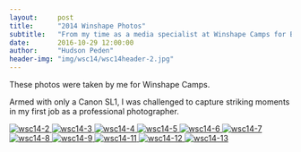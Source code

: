 ```yaml
---
layout:     post
title:      "2014 Winshape Photos"
subtitle:   "From my time as a media specialist at Winshape Camps for Boys"
date:       2016-10-29 12:00:00
author:     "Hudson Peden"
header-img: "img/wsc14/wsc14header-2.jpg"
---
```

<p>
These photos were taken by me for Winshape Camps.
</p>

<p>Armed with only a Canon SL1, I was challenged to capture striking moments in my first job as a professional photographer.</p>

<a href="#">
    <img src="{{ site.baseurl }}/img/wsc14/wsc14-2.jpg" alt="wsc14-2">
</a>

<a href="#">
    <img src="{{ site.baseurl }}/img/wsc14/wsc14-3.jpg" alt="wsc14-3">
</a>

<a href="#">
    <img src="{{ site.baseurl }}/img/wsc14/wsc14-4.jpg" alt="wsc14-4">
</a>

<a href="#">
    <img src="{{ site.baseurl }}/img/wsc14/wsc14-5.jpg" alt="wsc14-5">
</a>

<a href="#">
    <img src="{{ site.baseurl }}/img/wsc14/wsc14-6.jpg" alt="wsc14-6">
</a>

<a href="#">
    <img src="{{ site.baseurl }}/img/wsc14/wsc14-7.jpg" alt="wsc14-7">
</a>

<a href="#">
    <img src="{{ site.baseurl }}/img/wsc14/wsc14-8.jpg" alt="wsc14-8">
</a>

<a href="#">
    <img src="{{ site.baseurl }}/img/wsc14/wsc14-9.jpg" alt="wsc14-9">
</a>

<a href="#">
    <img src="{{ site.baseurl }}/img/wsc14/wsc14-11.jpg" alt="wsc14-11">
</a>

<a href="#">
    <img src="{{ site.baseurl }}/img/wsc14/wsc14-12.jpg" alt="wsc14-12">
</a>

<a href="#">
    <img src="{{ site.baseurl }}/img/wsc14/wsc14-13.jpg" alt="wsc14-13">
</a>
